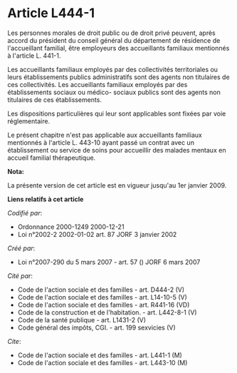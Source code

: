 # Article L444-1

Les personnes morales de droit public ou de droit privé peuvent, après accord du président du conseil général du département
de résidence de l'accueillant familial, être employeurs des accueillants familiaux mentionnés à l'article L. 441-1.

Les accueillants familiaux employés par des collectivités territoriales ou leurs établissements publics administratifs sont
des agents non titulaires de ces collectivités. Les accueillants familiaux employés par des établissements sociaux ou médico-
sociaux publics sont des agents non titulaires de ces établissements.

Les dispositions particulières qui leur sont applicables sont fixées par voie réglementaire.

Le présent chapitre n'est pas applicable aux accueillants familiaux mentionnés à l'article L. 443-10 ayant passé un contrat
avec un établissement ou service de soins pour accueillir des malades mentaux en accueil familial thérapeutique.

**Nota:**

La présente version de cet article est en vigueur jusqu'au 1er janvier 2009.

**Liens relatifs à cet article**

_Codifié par_:

  - Ordonnance 2000-1249 2000-12-21
  - Loi n°2002-2 2002-01-02 art. 87 JORF 3 janvier 2002

_Créé par_:

  - Loi n°2007-290 du 5 mars 2007 - art. 57 () JORF 6 mars 2007

_Cité par_:

  - Code de l'action sociale et des familles - art. D444-2 (V)
  - Code de l'action sociale et des familles - art. L14-10-5 (V)
  - Code de l'action sociale et des familles - art. R441-16 (VD)
  - Code de la construction et de l'habitation. - art. L442-8-1 (V)
  - Code de la santé publique - art. L1431-2 (V)
  - Code général des impôts, CGI. - art. 199 sexvicies (V)

_Cite_:

  - Code de l'action sociale et des familles - art. L441-1 (M)
  - Code de l'action sociale et des familles - art. L443-10 (M)
